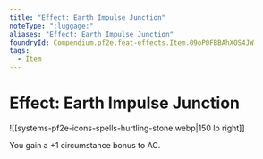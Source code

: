 ```yaml
---
title: "Effect: Earth Impulse Junction"
noteType: ":luggage:"
aliases: "Effect: Earth Impulse Junction"
foundryId: Compendium.pf2e.feat-effects.Item.09oP0FBBAhXOS4JW
tags:
  - Item
---
```


# Effect: Earth Impulse Junction
![[systems-pf2e-icons-spells-hurtling-stone.webp|150 lp right]]

You gain a +1 circumstance bonus to AC.
